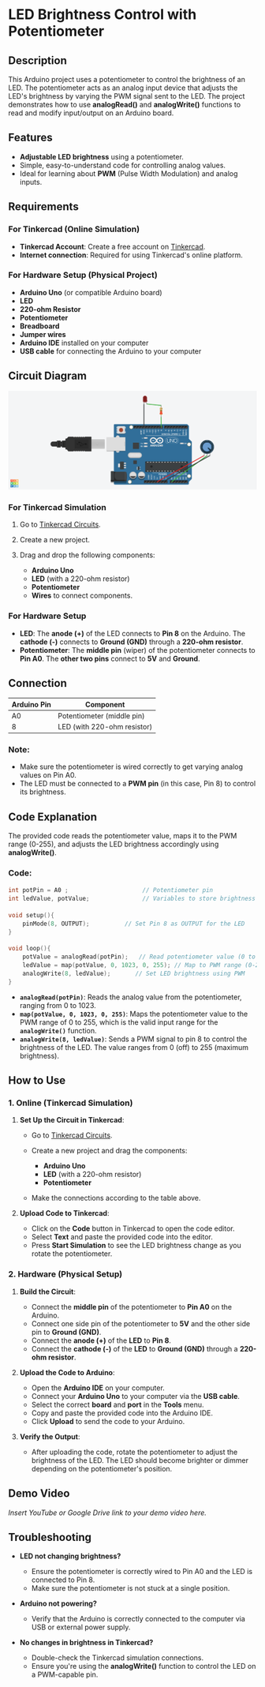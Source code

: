 # **LED Brightness Control with Potentiometer**

## **Description**

This Arduino project uses a potentiometer to control the brightness of an LED. The potentiometer acts as an analog input device that adjusts the LED's brightness by varying the PWM signal sent to the LED. The project demonstrates how to use **analogRead()** and **analogWrite()** functions to read and modify input/output on an Arduino board.

## **Features**

* **Adjustable LED brightness** using a potentiometer.
* Simple, easy-to-understand code for controlling analog values.
* Ideal for learning about **PWM** (Pulse Width Modulation) and analog inputs.

## **Requirements**

### **For Tinkercad (Online Simulation)**

* **Tinkercad Account**: Create a free account on [Tinkercad](https://www.tinkercad.com/).
* **Internet connection**: Required for using Tinkercad's online platform.

### **For Hardware Setup (Physical Project)**

* **Arduino Uno** (or compatible Arduino board)
* **LED**
* **220-ohm Resistor**
* **Potentiometer**
* **Breadboard**
* **Jumper wires**
* **Arduino IDE** installed on your computer
* **USB cable** for connecting the Arduino to your computer

## **Circuit Diagram**
![Circuit Diagram](<LED Control With Potentiometer.png>)
### **For Tinkercad Simulation**

1. Go to [Tinkercad Circuits](https://www.tinkercad.com/circuits).
2. Create a new project.
3. Drag and drop the following components:

   * **Arduino Uno**
   * **LED** (with a 220-ohm resistor)
   * **Potentiometer**
   * **Wires** to connect components.

### **For Hardware Setup**

* **LED**: The **anode (+)** of the LED connects to **Pin 8** on the Arduino. The **cathode (-)** connects to **Ground (GND)** through a **220-ohm resistor**.
* **Potentiometer**: The **middle pin** (wiper) of the potentiometer connects to **Pin A0**. The **other two pins** connect to **5V** and **Ground**.

## **Connection**

| Arduino Pin | Component                   |
| ----------- | --------------------------- |
| A0          | Potentiometer (middle pin)  |
| 8           | LED (with 220-ohm resistor) |

### **Note**:

* Make sure the potentiometer is wired correctly to get varying analog values on Pin A0.
* The LED must be connected to a **PWM pin** (in this case, Pin 8) to control its brightness.

## **Code Explanation**

The provided code reads the potentiometer value, maps it to the PWM range (0-255), and adjusts the LED brightness accordingly using **analogWrite()**.

### **Code:**

```cpp
int potPin = A0 ;                     // Potentiometer pin
int ledValue, potValue;               // Variables to store brightness value (0-255), potentiometer value

void setup(){
    pinMode(8, OUTPUT);          // Set Pin 8 as OUTPUT for the LED
}

void loop(){
    potValue = analogRead(potPin);   // Read potentiometer value (0 to 1023)
    ledValue = map(potValue, 0, 1023, 0, 255); // Map to PWM range (0-255)
    analogWrite(8, ledValue);       // Set LED brightness using PWM
}
```

* **`analogRead(potPin)`**: Reads the analog value from the potentiometer, ranging from 0 to 1023.
* **`map(potValue, 0, 1023, 0, 255)`**: Maps the potentiometer value to the PWM range of 0 to 255, which is the valid input range for the **`analogWrite()`** function.
* **`analogWrite(8, ledValue)`**: Sends a PWM signal to pin 8 to control the brightness of the LED. The value ranges from 0 (off) to 255 (maximum brightness).

## **How to Use**

### **1. Online (Tinkercad Simulation)**

1. **Set Up the Circuit in Tinkercad**:

   * Go to [Tinkercad Circuits](https://www.tinkercad.com/circuits).
   * Create a new project and drag the components:

     * **Arduino Uno**
     * **LED** (with a 220-ohm resistor)
     * **Potentiometer**
   * Make the connections according to the table above.

2. **Upload Code to Tinkercad**:

   * Click on the **Code** button in Tinkercad to open the code editor.
   * Select **Text** and paste the provided code into the editor.
   * Press **Start Simulation** to see the LED brightness change as you rotate the potentiometer.

### **2. Hardware (Physical Setup)**

1. **Build the Circuit**:

   * Connect the **middle pin** of the potentiometer to **Pin A0** on the Arduino.
   * Connect one side pin of the potentiometer to **5V** and the other side pin to **Ground (GND)**.
   * Connect the **anode (+)** of the **LED** to **Pin 8**.
   * Connect the **cathode (-)** of the **LED** to **Ground (GND)** through a **220-ohm resistor**.

2. **Upload the Code to Arduino**:

   * Open the **Arduino IDE** on your computer.
   * Connect your **Arduino Uno** to your computer via the **USB cable**.
   * Select the correct **board** and **port** in the **Tools** menu.
   * Copy and paste the provided code into the Arduino IDE.
   * Click **Upload** to send the code to your Arduino.

3. **Verify the Output**:

   * After uploading the code, rotate the potentiometer to adjust the brightness of the LED. The LED should become brighter or dimmer depending on the potentiometer's position.

## **Demo Video**

*Insert YouTube or Google Drive link to your demo video here.*

## **Troubleshooting**

* **LED not changing brightness?**

  * Ensure the potentiometer is correctly wired to Pin A0 and the LED is connected to Pin 8.
  * Make sure the potentiometer is not stuck at a single position.

* **Arduino not powering?**

  * Verify that the Arduino is correctly connected to the computer via USB or external power supply.

* **No changes in brightness in Tinkercad?**

  * Double-check the Tinkercad simulation connections.
  * Ensure you're using the **analogWrite()** function to control the LED on a PWM-capable pin.